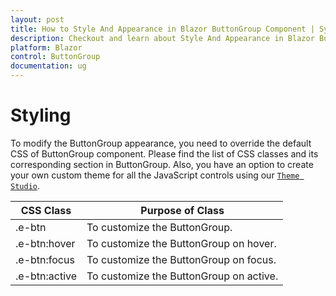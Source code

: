 ```yaml
---
layout: post
title: How to Style And Appearance in Blazor ButtonGroup Component | Syncfusion
description: Checkout and learn about Style And Appearance in Blazor ButtonGroup component of Syncfusion, and more details.
platform: Blazor
control: ButtonGroup
documentation: ug
---
```


# Styling

To modify the ButtonGroup appearance, you need to override the default CSS of ButtonGroup component. Please find the list of CSS classes and its corresponding section in ButtonGroup. Also, you have an option to create your own custom theme for all the JavaScript controls using our [`Theme Studio`](https://ej2.syncfusion.com/themestudio/?theme=material).

CSS Class | Purpose of Class
-----|-----
|.e-btn|To customize the ButtonGroup.
|.e-btn:hover|To customize the ButtonGroup on hover.
|.e-btn:focus|To customize the ButtonGroup on focus.
|.e-btn:active|To customize the ButtonGroup on active.